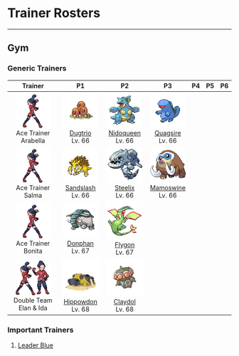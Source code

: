 # Trainer Rosters

---

## Gym


### Generic Trainers

| Trainer | P1 | P2 | P3 | P4 | P5 | P6 |
|:-------:|:--:|:--:|:--:|:--:|:--:|:--:|
| ![Ace Trainer Arabella](../../assets/trainers/ace_trainer.png "Ace Trainer Arabella")<br>Ace Trainer Arabella | ![Dugtrio](../../assets/sprites/dugtrio/front.gif "Dugtrio")<br>[Dugtrio](../../pokemon/dugtrio.md/)<br>Lv. 66 | ![Nidoqueen](../../assets/sprites/nidoqueen/front.gif "Nidoqueen")<br>[Nidoqueen](../../pokemon/nidoqueen.md/)<br>Lv. 66 | ![Quagsire](../../assets/sprites/quagsire/front.gif "Quagsire")<br>[Quagsire](../../pokemon/quagsire.md/)<br>Lv. 66 |
| ![Ace Trainer Salma](../../assets/trainers/ace_trainer.png "Ace Trainer Salma")<br>Ace Trainer Salma | ![Sandslash](../../assets/sprites/sandslash/front.gif "Sandslash")<br>[Sandslash](../../pokemon/sandslash.md/)<br>Lv. 66 | ![Steelix](../../assets/sprites/steelix/front.gif "Steelix")<br>[Steelix](../../pokemon/steelix.md/)<br>Lv. 66 | ![Mamoswine](../../assets/sprites/mamoswine/front.gif "Mamoswine")<br>[Mamoswine](../../pokemon/mamoswine.md/)<br>Lv. 66 |
| ![Ace Trainer Bonita](../../assets/trainers/ace_trainer.png "Ace Trainer Bonita")<br>Ace Trainer Bonita | ![Donphan](../../assets/sprites/donphan/front.gif "Donphan")<br>[Donphan](../../pokemon/donphan.md/)<br>Lv. 67 | ![Flygon](../../assets/sprites/flygon/front.gif "Flygon")<br>[Flygon](../../pokemon/flygon.md/)<br>Lv. 67 |
| ![Double Team Elan & Ida](../../assets/trainers/double_team.png "Double Team Elan & Ida")<br>Double Team Elan & Ida | ![Hippowdon](../../assets/sprites/hippowdon/front.gif "Hippowdon")<br>[Hippowdon](../../pokemon/hippowdon.md/)<br>Lv. 68 | ![Claydol](../../assets/sprites/claydol/front.gif "Claydol")<br>[Claydol](../../pokemon/claydol.md/)<br>Lv. 68 |


### Important Trainers

1. [Leader Blue](important_trainers.md#leader-blue)
